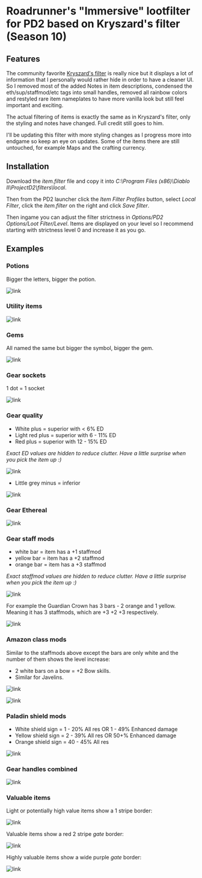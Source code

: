 # Roadrunner's "Immersive" lootfilter for PD2 based on Kryszard's filter (Season 10)

## Features
The community favorite [Kryszard's filter](https://github.com/Kryszard-POD/Kryszard-s-PD2-Loot-Filter/tree/main) is really nice but it displays a lot of information that I personally would rather hide in order to have a cleaner UI. So I removed most of the added Notes in item descriptions, condensed the eth/sup/staffmod/etc tags into small handles, removed all rainbow colors and restyled rare item nameplates to have more vanilla look but still feel important and exciting. 

The actual filtering of items is exactly the same as in Kryszard's filter, only the styling and notes have changed. Full credit still goes to him.

I'll be updating this filter with more styling changes as I progress more into endgame so keep an eye on updates. Some of the items there are still untouched, for example Maps and the crafting currency.

## Installation
Download the <i>item.filter</i> file and copy it into <i>C:\Program Files (x86)\Diablo II\ProjectD2\filters\local</i>.

Then from the PD2 launcher click the <i>Item Filter Profiles</i> button, select <i>Local Filter</i>, click the <i>item.filter</i> on the right and click <i>Save filter</i>.

Then ingame you can adjust the filter strictness in <i>Options/PD2 Options/Loot Filter/Level</i>. Items are displayed on your level so I recommend starting with strictness level 0 and increase it as you go. 
## Examples

### Potions
Bigger the letters, bigger the potion.

![link](https://i.imgur.com/DPEPLcG.png)

### Utility items

![link](https://i.imgur.com/bdTWLZg.png)

### Gems
All named the same but bigger the symbol, bigger the gem.

![link](https://i.imgur.com/vwllPdx.png)

### Gear sockets
1 dot = 1 socket

![link](https://i.imgur.com/X39FlbO.png)

### Gear quality
 - White plus = superior with < 6% ED
 - Light red plus = superior with 6 - 11% ED
 - Red plus = superior with 12 - 15% ED

 <i>Exact ED values are hidden to reduce clutter. Have a little surprise when you pick the item up :)</i> 

![link](https://i.imgur.com/8dRns6B.png)
 - Little grey minus = inferior

![link](https://i.imgur.com/xezMRw5.png)

### Gear Ethereal

![link](https://i.imgur.com/cLprgn3.png)

### Gear staff mods

 - white bar = item has a +1 staffmod
 - yellow bar = item has a +2 staffmod
 - orange bar = item has a +3 staffmod

 <i>Exact staffmod values are hidden to reduce clutter. Have a little surprise when you pick the item up :)</i>

![link](https://i.imgur.com/rF8rLSE.png)

For example the Guardian Crown has 3 bars - 2 orange and 1 yellow. Meaning it has 3 staffmods, which are +3 +2 +3 respectively.

![link](https://i.imgur.com/S1Nhbhp.png)

### Amazon class mods
Similar to the staffmods above except the bars are only white and the number of them shows the level increase: 
 - 2 white bars on a bow = +2 Bow skills. 
 - Similar for Javelins.

![link](https://i.imgur.com/R5xC3Yy.png)

![link](https://i.imgur.com/eZuq7WK.png)

### Paladin shield mods
 - White shield sign = 1 - 20% All res OR 1 - 49% Enhanced damage 
 - Yellow shield sign = 2 - 39% All res OR 50+% Enhanced damage 
 - Orange shield sign = 40 - 45% All res

![link](https://i.imgur.com/BfcR7KZ.png)

### Gear handles combined

![link](https://i.imgur.com/18eFxfB.png)

### Valuable items

Light or potentially high value items show a 1 stripe border:

![link](https://i.imgur.com/kirIILt.png)

Valuable items show a red 2 stripe <i>gate</i> border:

![link](https://i.imgur.com/8e4yjVw.png)

Highly valuable items show a wide purple <i>gate</i> border:

![link](https://i.imgur.com/wpOnWIZ.png)

